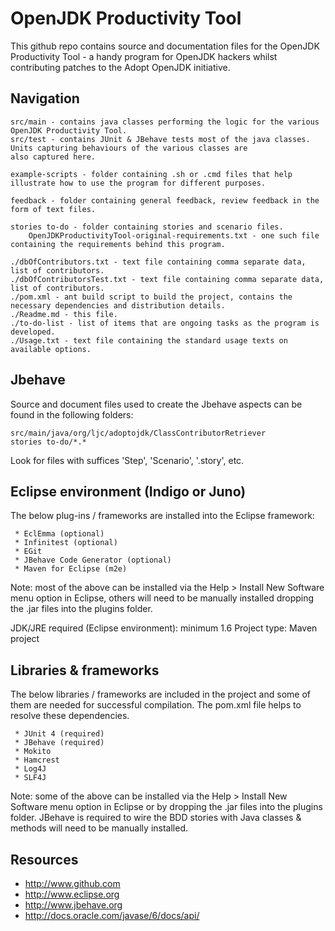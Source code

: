 OpenJDK Productivity Tool
=========================

This github repo contains source and documentation files for the OpenJDK Productivity Tool - a handy program for OpenJDK hackers whilst contributing patches to the Adopt OpenJDK initiative.

Navigation
----------
    src/main - contains java classes performing the logic for the various OpenJDK Productivity Tool.
	src/test - contains JUnit & JBehave tests most of the java classes. Units capturing behaviours of the various classes are 
	also captured here.
	
	example-scripts - folder containing .sh or .cmd files that help illustrate how to use the program for different purposes.
	
	feedback - folder containing general feedback, review feedback in the form of text files.
	
	stories to-do - folder containing stories and scenario files.
		OpenJDKProductivityTool-original-requirements.txt - one such file containing the requirements behind this program.
		
    ./dbOfContributors.txt - text file containing comma separate data, list of contributors.
    ./dbOfContributorsTest.txt - text file containing comma separate data, list of contributors. 
    ./pom.xml - ant build script to build the project, contains the necessary dependencies and distribution details.
    ./Readme.md - this file.
    ./to-do-list - list of items that are ongoing tasks as the program is developed.
    ./Usage.txt - text file containing the standard usage texts on available options.

Jbehave
-------
Source and document files used to create the Jbehave aspects can be found in the following folders:

	src/main/java/org/ljc/adoptojdk/ClassContributorRetriever
	stories to-do/*.*
	
Look for files with suffices 'Step', 'Scenario', '.story', etc.

Eclipse environment (Indigo or Juno)
------------------------------------
The below plug-ins / frameworks are installed into the Eclipse framework:

     * EclEmma (optional)
     * Infinitest (optional)
     * EGit
     * JBehave Code Generator (optional)
     * Maven for Eclipse (m2e)
	
Note: most of the above can be installed via the Help > Install New Software menu option in Eclipse, others will need to be manually installed dropping the .jar files into the plugins folder.

JDK/JRE required (Eclipse environment): minimum 1.6
Project type: Maven project

Libraries & frameworks
----------------------
The below libraries / frameworks are included in the project and some of them are needed for successful compilation. The pom.xml file helps to resolve these dependencies.

     * JUnit 4 (required)
     * JBehave (required)
     * Mokito
     * Hamcrest
     * Log4J
     * SLF4J

Note: some of the above can be installed via the Help > Install New Software menu option in Eclipse or by dropping the .jar files into the plugins folder. 
JBehave is required to wire the BDD stories with Java classes & methods will need to be manually installed. 

Resources
---------
- http://www.github.com
- http://www.eclipse.org
- http://www.jbehave.org
- http://docs.oracle.com/javase/6/docs/api/